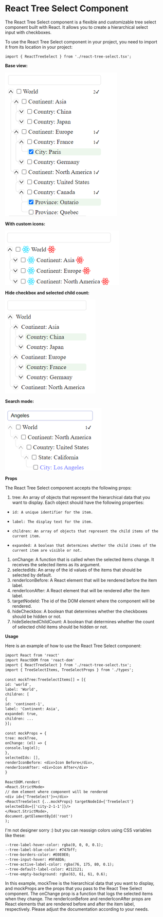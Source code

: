# **React Tree Select Component**

The React Tree Select component is a flexible and customizable tree select component built with React. It allows you to
create a hierarchical select input with checkboxes.

To use the React Tree Select component in your project, you need to import it from its location in your project:

````
import { ReactTreeSelect } from './react-tree-select.tsx';
````

**Base view:**

![img_1.png](img_1.png)

**With custom icons:**

![img.png](img.png)

**Hide checkbox and selected child count:**

![img_2.png](img_2.png)

**Search mode:**

![img_3.png](img_3.png)

**Props**

The React Tree Select component accepts the following props:

1. tree: An array of objects that represent the hierarchical data that you want to display. Each object should have the
   following properties:

*     id: A unique identifier for the item.
*     label: The display text for the item.
*     children: An array of objects that represent the child items of the current item.
*     expanded: A boolean that determines whether the child items of the current item are visible or not.

1. onChange: A function that is called when the selected items change. It receives the selected items as its argument.
2. selectedIds: An array of the id values of the items that should be selected by default.
3. renderIconBefore: A React element that will be rendered before the item label.
4. renderIconAfter: A React element that will be rendered after the item label.
5. targetNodeId: The id of the DOM element where the component will be rendered.
6. hideCheckbox: A boolean that determines whether the checkboxes should be hidden or not.
7. hideSelectedChildCount: A boolean that determines whether the count of selected child items should be hidden or not.

**Usage**

Here is an example of how to use the React Tree Select component:

```
import React from 'react'
import ReactDOM from 'react-dom'
import { ReactTreeSelect } from './react-tree-select.tsx';
import { TreeSelectItems, TreeSelectProps } from './types';

const mockTree:TreeSelectItems[] = [{
id: 'world',
label: 'World',
children: [
{
id: 'continent-1',
label: 'Continent: Asia',
expanded: true,
children: ...
}];

const mockProps = {
tree: mockTree,
onChange: (el) => {
console.log(el);
},
selectedIds: [],
renderIconBefore: <div>Icon Before</div>,
renderIconAfter: <div>Icon After</div>
}

ReactDOM.render(
<React.StrictMode>
// dom element where component will be rendered
<div id={'TreeSelect'}></div>
<ReactTreeSelect {...mockProps} targetNodeId={'TreeSelect'} selectedIds={['city-2-1-1']}/>
</React.StrictMode>,
document.getElementById('root')
);
```

I'm not designer sorry :) but you can reassign colors using CSS variables like these:

```
--tree-label-hover-color: rgba(0, 0, 0, 0.1);
--tree-label-blue-color: #747bff;
--tree-borders-color: #E0E0E0;
--tree-input-hover: #9FA8DA;
--tree-active-label-color: rgba(76, 175, 80, 0.1);
--tree-default-label-color: #212121;
--tree-empty-background: rgba(63, 61, 61, 0.6);
```

In this example, mockTree is the hierarchical data that you want to display, and mockProps are the props that you pass
to the React Tree Select component. The onChange prop is a function that logs the selected items when they change. The
renderIconBefore and renderIconAfter props are React elements that are rendered before and after the item label,
respectively. Please adjust the documentation according to your needs.
